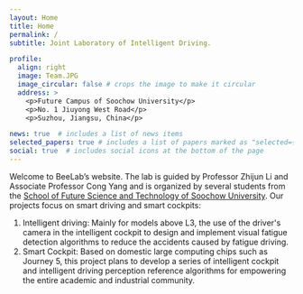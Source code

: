 ```yaml
---
layout: Home
title: Home
permalink: /
subtitle: Joint Laboratory of Intelligent Driving. 

profile:
  align: right
  image: Team.JPG
  image_circular: false # crops the image to make it circular
  address: >
    <p>Future Campus of Soochow University</p>
    <p>No. 1 Jiuyong West Road</p>
    <p>Suzhou, Jiangsu, China</p>

news: true  # includes a list of news items
selected_papers: true # includes a list of papers marked as "selected={true}"
social: true  # includes social icons at the bottom of the page
---
```


Welcome to BeeLab’s website. The lab is guided by Professor Zhijun Li and Associate Professor Cong Yang and is organized by several students from the [School of Future Science and Technology of Soochow University](http://future.suda.edu.cn/bkzs/main.htm). Our projects focus on smart driving and smart cockpits:
  
1. Intelligent driving: Mainly for models above L3, the use of the driver's camera in the intelligent cockpit to design and implement visual fatigue detection algorithms to reduce the accidents caused by fatigue driving. 
2. Smart Cockpit: Based on domestic large computing chips such as Journey 5, this project plans to develop a series of intelligent cockpit and intelligent driving perception reference algorithms for empowering the entire academic and industrial community.

